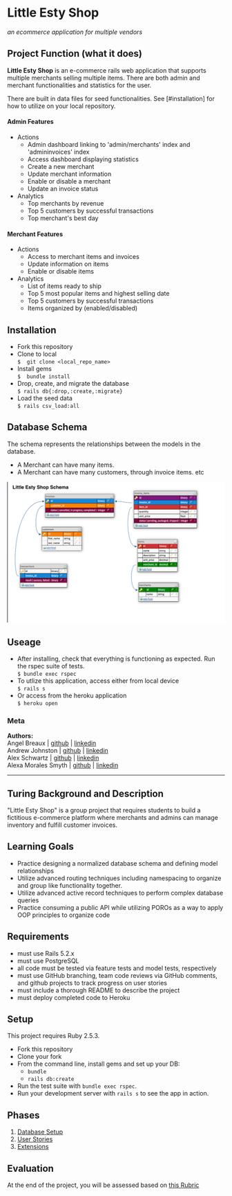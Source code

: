 # Little Esty Shop
*an ecommerce application for multiple vendors*
## Project Function (what it does)
  **Little Esty Shop** is an e-commerce rails web application that supports multiple merchants selling multiple items. There are both admin and merchant functionalities and statistics for the user.   

  There are built in data files for seed functionalities. See [#installation] for how to utilize on your local repository.
#### Admin Features
- Actions
  - Admin dashboard linking to 'admin/merchants' index and 'admininvoices' index
  - Access dashboard displaying statistics
  - Create a new merchant
  - Update merchant information
  - Enable or disable a merchant
  - Update an invoice status
- Analytics
  - Top merchants by revenue
  - Top 5 customers by successful transactions
  - Top merchant's best day

#### Merchant Features
- Actions
  - Access to merchant items and invoices
  - Update information on items
  - Enable or disable items
- Analytics
  - List of items ready to ship
  - Top 5 most popular items and highest selling date
  - Top 5 customers by successful transactions
  - Items organized by (enabled/disabled)

## Installation
- Fork this repository  
- Clone to local    
              `$  git clone <local_repo_name>`
- Install gems  
              `$  bundle install`
- Drop, create, and migrate the database  
              `$ rails db{:drop,:create,:migrate}`
- Load the seed data   
              `$ rails csv_load:all`

## Database Schema
The schema represents the relationships between the models in the database.
  - A Merchant can have many items.
  - A Merchant can have many customers, through invoice items. etc

![](schema_lil_esty_shop.png)

## Useage
- After installing, check that everything is functioning as expected. Run the rspec suite of tests.  
      `$ bundle exec rspec`
- To utlize this application, access either from local device  
      `$ rails s`
- Or access from the heroku application  
      `$ heroku open`

### Meta
**Authors:**  
Angel Breaux  | [github](https://github.com/abreaux26) | [linkedin](https://www.linkedin.com/in/angel-breaux-6b4027153/)  
Andrew Johnston  | [github](https://github.com/avjohnston) | [linkedin]()   
Alex Schwartz  | [github](https://github.com/aschwartz1) | [linkedin](https://www.linkedin.com/in/alex-s-77659758/)   
Alexa Morales Smyth  | [github](https://github.com/amsmyth1) | [linkedin](https://www.linkedin.com/in/moralesalexa/)
_______________________________


## Turing Background and Description

"Little Esty Shop" is a group project that requires students to build a fictitious e-commerce platform where merchants and admins can manage inventory and fulfill customer invoices.

## Learning Goals
- Practice designing a normalized database schema and defining model relationships
- Utilize advanced routing techniques including namespacing to organize and group like functionality together.
- Utilize advanced active record techniques to perform complex database queries
- Practice consuming a public API while utilizing POROs as a way to apply OOP principles to organize code

## Requirements
- must use Rails 5.2.x
- must use PostgreSQL
- all code must be tested via feature tests and model tests, respectively
- must use GitHub branching, team code reviews via GitHub comments, and github projects to track progress on user stories
- must include a thorough README to describe the project
- must deploy completed code to Heroku

## Setup

This project requires Ruby 2.5.3.

* Fork this repository
* Clone your fork
* From the command line, install gems and set up your DB:
    * `bundle`
    * `rails db:create`
* Run the test suite with `bundle exec rspec`.
* Run your development server with `rails s` to see the app in action.

## Phases

1. [Database Setup](./doc/db_setup.md)
1. [User Stories](./doc/user_stories.md)
1. [Extensions](./doc/extensions.md)

## Evaluation

At the end of the project, you will be assessed based on [this Rubric](./doc/rubric.md)

